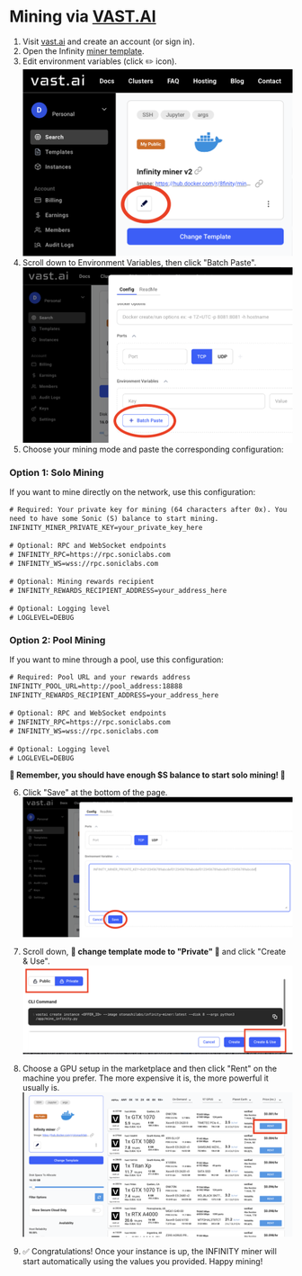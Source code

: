 # Mining via [VAST.AI](https://cloud.vast.ai/?ref_id=239671&creator_id=239671&name=Infinity%20miner%20v2)

1. Visit [vast.ai](https://cloud.vast.ai/?ref_id=239671&creator_id=239671&name=Infinity%20miner%20v2) and create an account (or sign in). 
2. Open the Infinity [miner template](https://cloud.vast.ai/?ref_id=239671&creator_id=239671&name=Infinity%20miner%20v2).
3. Edit environment variables (click ✏️ icon).
![image](./assets/edit_image.png)
4. Scroll down to Environment Variables, then click "Batch Paste".
![image](./assets/batch_paste.png)
5. Choose your mining mode and paste the corresponding configuration:

### Option 1: Solo Mining
If you want to mine directly on the network, use this configuration:
```
# Required: Your private key for mining (64 characters after 0x). You need to have some Sonic (S) balance to start mining.
INFINITY_MINER_PRIVATE_KEY=your_private_key_here

# Optional: RPC and WebSocket endpoints
# INFINITY_RPC=https://rpc.soniclabs.com
# INFINITY_WS=wss://rpc.soniclabs.com

# Optional: Mining rewards recipient
# INFINITY_REWARDS_RECIPIENT_ADDRESS=your_address_here

# Optional: Logging level
# LOGLEVEL=DEBUG
```

### Option 2: Pool Mining
If you want to mine through a pool, use this configuration:
```
# Required: Pool URL and your rewards address
INFINITY_POOL_URL=http://pool_address:18888
INFINITY_REWARDS_RECIPIENT_ADDRESS=your_address_here

# Optional: RPC and WebSocket endpoints
# INFINITY_RPC=https://rpc.soniclabs.com
# INFINITY_WS=wss://rpc.soniclabs.com

# Optional: Logging level
# LOGLEVEL=DEBUG
```

**🚨 Remember, you should have enough $S balance to start solo mining! 🚨**

6. Click "Save" at the bottom of the page.
![image](./assets/save_envs.png)

7. Scroll down, **🚨 change template mode to "Private" 🚨** and click "Create & Use". 
![image](./assets/private_save.png)

8. Choose a GPU setup in the marketplace and then click "Rent" on the machine you prefer. The more expensive it is, the more powerful it usually is.
![image](./assets/rent_gpu.png)

9. ✅ Congratulations! Once your instance is up, the INFINITY miner will start automatically using the values you provided. Happy mining!
